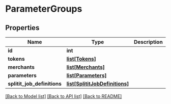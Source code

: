 # ParameterGroups

## Properties
Name | Type | Description | Notes
------------ | ------------- | ------------- | -------------
**id** | **int** |  | 
**tokens** | [**list[Tokens]**](Tokens.md) |  | [optional] 
**merchants** | [**list[Merchants]**](Merchants.md) |  | [optional] 
**parameters** | [**list[Parameters]**](Parameters.md) |  | [optional] 
**splitit_job_definitions** | [**list[SplititJobDefinitions]**](SplititJobDefinitions.md) |  | [optional] 

[[Back to Model list]](../README.md#documentation-for-models) [[Back to API list]](../README.md#documentation-for-api-endpoints) [[Back to README]](../README.md)


